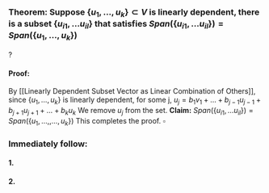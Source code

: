 ### Theorem: Suppose $\{u_{1},\dots,u_{k}\} \subset V$ is linearly dependent, there is a subset $\{u_{i1},\dots u_{il}\}$ that satisfies $Span(\{u_{i1},\dots u_{il}\})=Span(\{u_{1},\dots,u_{k}\})$
?
#### Proof: 
By [[Linearly Dependent Subset Vector as Linear Combination of Others]], since $\{u_{1},\dots,u_{k}\}$ is linearly dependent, for some j,
$u_{j}=b_{1}v_{1}+\dots+b_{j-1}u_{j-1}+b_{j+1}u_{j+1}+\dots+b_{k}u_{k}$
We remove $u_{j}$ from the set.
**Claim:** $Span(\{u_{i1},\dots u_{il}\})=Span(\{u_{1},\dots,,\dots,u_{k}\})$
This completes the proof. $\square$

### Immediately follow:

#### 1.
#### 2.